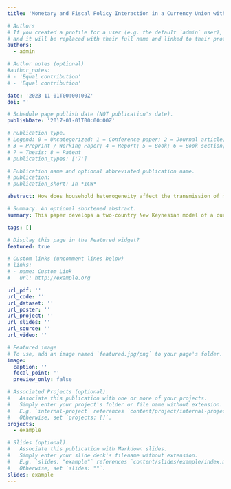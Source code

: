 ```yaml
---
title: 'Monetary and Fiscal Policy Interaction in a Currency Union with Heterogeneous Agents'

# Authors
# If you created a profile for a user (e.g. the default `admin` user), write the username (folder name) here
# and it will be replaced with their full name and linked to their profile.
authors:
  - admin

# Author notes (optional)
#author_notes:
# - 'Equal contribution' 
# - 'Equal contribution'

date: '2023-11-01T00:00:00Z'
doi: ''

# Schedule page publish date (NOT publication's date).
publishDate: '2017-01-01T00:00:00Z'

# Publication type.
# Legend: 0 = Uncategorized; 1 = Conference paper; 2 = Journal article;
# 3 = Preprint / Working Paper; 4 = Report; 5 = Book; 6 = Book section;
# 7 = Thesis; 8 = Patent
# publication_types: ['7']

# Publication name and optional abbreviated publication name.
# publication: 
# publication_short: In *ICW*

abstract: How does household heterogeneity affect the transmission of macroeconomic shocks and the interaction of fiscal and monetary policy in a currency union? This paper develops a two-country New Keynesian model of a currency union with households heterogeneity. Member countries are subject to a union-wide monetary policy, but differ in the degree of households heterogeneity and feature sovereign fiscal authorities with counter-cyclical stabilization objectives. The framework provides novel evidence of changes in the response to shocks, both quantitatively and qualitatively, as well as profound policy implications and spillover effects when household heterogeneity is taken into account. The effects of monetary policy and cost-push shocks are significantly amplified. A union-wide productivity shock results in a pronounced economic boom requiring fiscal and monetary policy contractions. In stark contrast to the representative agents literature, a domestic fiscal policy shock has the effect of crowding in private consumption. The existence of Keynesian households in one country of the currency union also results in profound spillover effects to other countries transmitted through the trade of goods and a terms-of-trade channel. Countries with lower proportions of Keynesian households inherit the amplification caused by hand-to-mouth households in other countries. The magnitude of spillover effects tends to increase with the degree of trade openness of the economies.

# Summary. An optional shortened abstract.
summary: This paper develops a two-country New Keynesian model of a currency union with households heterogeneity. Member countries are subject to a union-wide monetary policy, but differ in the degree of households heterogeneity and feature sovereign fiscal authorities with counter-cyclical stabilization objectives. The framework provides novel evidence of changes in the response to shocks, both quantitatively and qualitatively, as well as profound policy implications and spillover effects when household heterogeneity is taken into account.

tags: []

# Display this page in the Featured widget?
featured: true

# Custom links (uncomment lines below)
# links:
# - name: Custom Link
#   url: http://example.org

url_pdf: ''
url_code: ''
url_dataset: ''
url_poster: ''
url_project: ''
url_slides: ''
url_source: ''
url_video: ''

# Featured image
# To use, add an image named `featured.jpg/png` to your page's folder.
image:
  caption: ''
  focal_point: ''
  preview_only: false

# Associated Projects (optional).
#   Associate this publication with one or more of your projects.
#   Simply enter your project's folder or file name without extension.
#   E.g. `internal-project` references `content/project/internal-project/index.md`.
#   Otherwise, set `projects: []`.
projects:
  - example

# Slides (optional).
#   Associate this publication with Markdown slides.
#   Simply enter your slide deck's filename without extension.
#   E.g. `slides: "example"` references `content/slides/example/index.md`.
#   Otherwise, set `slides: ""`.
slides: example
---
```

